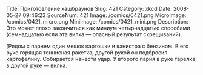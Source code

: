 Title: Приготовление хашбраунов 
Slug: 421 
Category: xkcd 
Date: 2008-05-27 09:46:23 
SourceNum: 421 
Image: /comics/0421.png 
MicroImage: /comics/0421_micro.png 
MiniImage: /comics/0421_mini.png 
Description: Это может плохо закончиться как миниум четырнадцатью способами (семнадцатью если эта вилка — опасный результат скрещиваний).
 

[Рядом с парнем один мешок картошки и канистра с бензином. В его руке горящая теннисная ракетка, другой рукой он подбросил картофелину. Собирается нанести удар. У второго парня в руке тарелка, в другой руке — вилка.